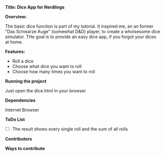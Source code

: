 <!-- Title — What is your app/project called? -->
**Title: Dice App for Nerdlings**
<!-- Overview — Why did you start this project? -->
**Overview:**

The basic dice function is part of my tutorial. It inspired me, an an former "Das Schwarze Auge" (somewhat D&D) player, to create a wholsesome dice simulator. THe goal is to provide an easy dice app, if you forgot your dices at home.
<!-- Features — What are some key things your project can do? -->
**Features:**

- Roll a dice
- Choose what dice you want to roll
- Choose how many times you want to roll


<!-- Running the project — How could someone else get your code working for them? -->
**Running the project** 

Just open the dice.html in your browser
<!-- Dependencies — What are the main outside resources your project needs to run? -->
**Dependencies**

Internet Browser

**ToDo List**

* [ ] The result shows every single roll and the sum of all rolls

**Contributors**

**Ways to contribute**